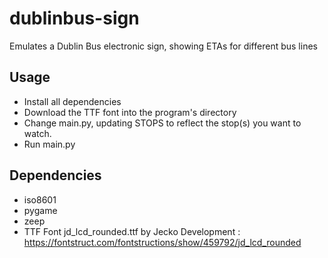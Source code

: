 # dublinbus-sign
Emulates a Dublin Bus electronic sign, showing ETAs for different bus lines

## Usage

* Install all dependencies
* Download the TTF font into the program's directory
* Change main.py, updating STOPS to reflect the stop(s) you want to watch.
* Run main.py

## Dependencies 

* iso8601
* pygame
* zeep
* TTF Font jd_lcd_rounded.ttf by Jecko Development : https://fontstruct.com/fontstructions/show/459792/jd_lcd_rounded
